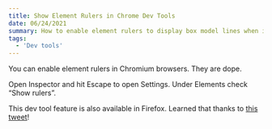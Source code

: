 ```yaml
---
title: Show Element Rulers in Chrome Dev Tools
date: 06/24/2021
summary: How to enable element rulers to display box model lines when inspecting elements
tags:
  - 'Dev tools'
---
```


You can enable element rulers in Chromium browsers. They are dope.

<base-image src="/images/content/rulers-example.png" alt="Example of the box model lines" max-width="700px"></base-image>

Open Inspector and hit Escape to open Settings. Under Elements check “Show rulers”.

<base-image src="/images/content/enable-show-rulers.png" alt="Enable show rulers in Chrome dev tools" max-width="500px"></base-image>

This dev tool feature is also available in Firefox. Learned that thanks to [this tweet](https://twitter.com/frontstuff_io/status/1407824370945474564)!
